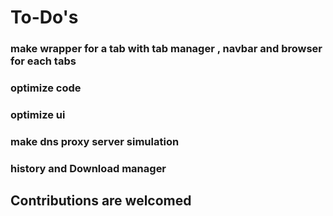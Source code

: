 # To-Do's

### make wrapper for a tab with tab manager , navbar and browser for each tabs 
### optimize code 
### optimize ui 
### make dns proxy server simulation

### history and Download manager

## Contributions are welcomed